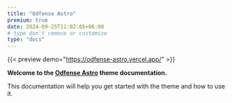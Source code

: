 ```yaml
---
title: "Odfense Astro"
premium: true
date: 2024-09-25T11:02:05+06:00
# type don't remove or customize
type: "docs"
---
```


{{< preview demo="https://odfense-astro.vercel.app/" >}}

**Welcome to the [Odfense Astro](https://themefisher.com/products/odfense-astro/) theme documentation.**

This documentation will help you get started with the theme and how to use it.
